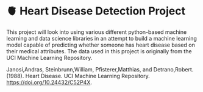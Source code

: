 # 🫀 Heart Disease Detection Project

This project will look into using various different python-based machine learning and data science libraries in an attempt to build a machine learning model capable of predicting whether someone has heart disease based on their medical attributes. The data used in this project is originally from the UCI Machine Learning Repository. 

Janosi,Andras, Steinbrunn,William, Pfisterer,Matthias, and Detrano,Robert. (1988). Heart Disease. UCI Machine Learning Repository. https://doi.org/10.24432/C52P4X.
